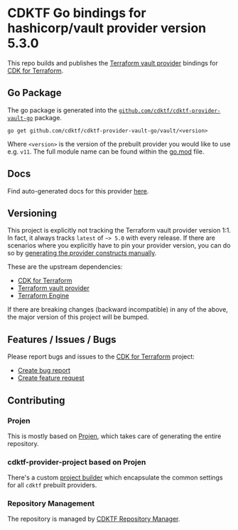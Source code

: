 # CDKTF Go bindings for hashicorp/vault provider version 5.3.0

This repo builds and publishes the [Terraform vault provider](https://registry.terraform.io/providers/hashicorp/vault/5.3.0/docs) bindings for [CDK for Terraform](https://cdk.tf).

## Go Package

The go package is generated into the [`github.com/cdktf/cdktf-provider-vault-go`](https://github.com/cdktf/cdktf-provider-vault-go) package.

`go get github.com/cdktf/cdktf-provider-vault-go/vault/<version>`

Where `<version>` is the version of the prebuilt provider you would like to use e.g. `v11`. The full module name can be found
within the [go.mod](https://github.com/cdktf/cdktf-provider-vault-go/blob/main/vault/go.mod#L1) file.

## Docs

Find auto-generated docs for this provider [here](https://github.com/cdktf/cdktf-provider-vault/blob/main/docs/API.go.md).


## Versioning

This project is explicitly not tracking the Terraform vault provider version 1:1. In fact, it always tracks `latest` of `~> 5.0` with every release. If there are scenarios where you explicitly have to pin your provider version, you can do so by [generating the provider constructs manually](https://cdk.tf/imports).

These are the upstream dependencies:

* [CDK for Terraform](https://cdk.tf)
* [Terraform vault provider](https://registry.terraform.io/providers/hashicorp/vault/5.3.0)
* [Terraform Engine](https://terraform.io)

If there are breaking changes (backward incompatible) in any of the above, the major version of this project will be bumped.

## Features / Issues / Bugs

Please report bugs and issues to the [CDK for Terraform](https://cdk.tf) project:

* [Create bug report](https://cdk.tf/bug)
* [Create feature request](https://cdk.tf/feature)

## Contributing

### Projen

This is mostly based on [Projen](https://github.com/projen/projen), which takes care of generating the entire repository.

### cdktf-provider-project based on Projen

There's a custom [project builder](https://github.com/cdktf/cdktf-provider-project) which encapsulate the common settings for all `cdktf` prebuilt providers.


### Repository Management

The repository is managed by [CDKTF Repository Manager](https://github.com/cdktf/cdktf-repository-manager/).
